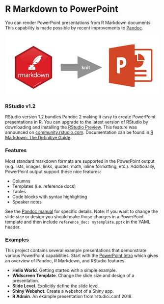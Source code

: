 
# R Markdown to PowerPoint

You can render PowerPoint presentations from R Markdown documents. This capability is made possible by recent improvements to [Pandoc](http://pandoc.org/releases.html).

![](img/rmd2ppt.png)


### RStudio v1.2

RStudio version 1.2 bundles Pandoc 2 making it easy to create PowerPoint presentations in R. You can upgrade to the latest version of RStudio by downloading and installing the [RStudio Preview](https://www.rstudio.com/products/rstudio/download/preview/). This feature was announced on [community.rstudio.com](https://community.rstudio.com/t/quietly-announcing-the-powerpoint-support-in-r-markdown/8441). Documentation can be found in [R Markdown: The Definitive Guide](https://bookdown.org/yihui/rmarkdown/powerpoint-presentation.html).

### Features

Most standard markdown formats are supported in the PowerPoint output (e.g. lists, images, links, quotes, math, inline formatting, etc.). Additionally, PowerPoint output support these nice features:

* Columns
* Templates (i.e. reference docs)
* Tables
* Code blocks with syntax highlighting
* Speaker notes

See the [Pandoc manual](http://pandoc.org/MANUAL.html) for specific details. Note: If you want to change the slide size or design you should make those changes in a PowerPoint template and then include `reference_doc: mytemplate.pptx` in the YAML header.

### Examples

This project contains several example presentations that demonstrate various PowerPoint capabilities. Start with the [PowerPoint Intro](http://colorado.rstudio.com:3939/powerpoint/getting-started.html) which gives an overview of Pandoc, R Markdown, and RStudio features.

* **Hello World**. Getting started with a simple example.
* **Widscreen Template**. Change the slide size and design of a presentation.
* **Slide Level**. Explicitly define the slide level.
* **Shiny Webshot**. Create a webshot of a Shiny app.
* **R Admin**. An example presentation from rstudio::conf 2018.

